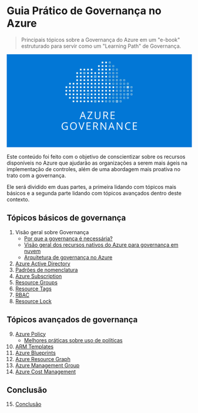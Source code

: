 # Guia Prático de Governança no Azure
>Principais tópicos sobre a Governança do Azure em um "e-book" estruturado para servir como um "Learning Path" de Governança.

![azure_governance](/images/azure_governance.png)

Este conteúdo foi feito com o objetivo de conscientizar sobre os recursos disponíveis no Azure que ajudarão as organizações a serem mais ágeis na implementação de controles, além de uma abordagem mais proativa no trato com a governança.

Ele será dividido em duas partes, a primeira lidando com tópicos mais básicos e a segunda parte lidando com tópicos avançados dentro deste contexto.


## Tópicos básicos de governança

1. Visão geral sobre Governança
   * [Por que a governança é necessária?](guide/governance-needed.md)
   * [Visão geral dos recursos nativos do Azure para governança em nuvem](guide/overview-native-features.md)
   * [Arquitetura de governança no Azure](guide/governance-architecture.md)
2. [Azure Active Directory](guide/aad.md)
3. [Padrões de nomenclatura](guide/naming.md)
4. [Azure Subscription](guide/subscription.md)
5. [Resource Groups](guide/resource-groups.md)
6. [Resource Tags](guide/resource-tags.md)
7. [RBAC](guide/rbac.md)
8. [Resource Lock](guide/resource-lock.md)

## Tópicos avançados de governança

9. [Azure Policy](guide/policy.md)
   * [Melhores práticas sobre uso de políticas](guide/policy-best-practices.md)
10. [ARM Templates](guide/arm.md)
11. [Azure Blueprints](guide/blueprints.md)
12. [Azure Resource Graph](guide/resource-graph.md)
13. [Azure Management Group](guide/management-group.md)
14. [Azure Cost Management](guide/cost-management.md)

## Conclusão

15. [Conclusão](guide/conclusion.md)




